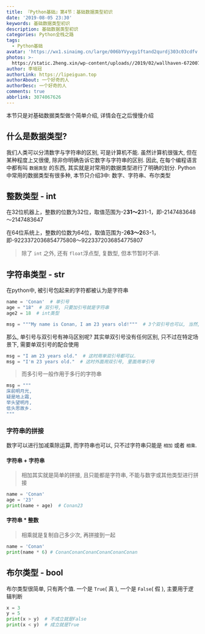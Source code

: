 ```yaml
---
title: 『Python基础』第4节：基础数据类型初识
date: '2019-08-05 23:30'
keywords: 基础数据类型初识
description: 基础数据类型初识
categories: Python全栈之路
tags:
  - Python基础
avatar: 'https://wx1.sinaimg.cn/large/006bYVyvgy1ftand2qurdj303c03cdfv.jpg'
photos: >-
  https://static.2heng.xin/wp-content/uploads//2019/02/wallhaven-672007-1-1024x576.png
author: 李培冠
authorLink: https://lipeiguan.top
authorAbout: 一个好奇的人
authorDesc: 一个好奇的人
comments: true
abbrlink: 3074067626
---
```


本节只是对基础数据类型做个简单介绍, 详情会在之后慢慢介绍

## 什么是数据类型?

  我们人类可以分清数字与字符串的区别, 可是计算机不能. 虽然计算机很强大, 但在某种程度上又很傻, 除非你明确告诉它数字与字符串的区别.
  因此, 在每个编程语言中都有叫 `数据类型` 的东西, 其实就是对常用的数据类型进行了明确的划分. 
  Python中常用的数据类型有很多种, 本节只介绍3中: 数字、字符串、布尔类型

## 整数类型 - int

在32位机器上，整数的位数为32位，取值范围为-2**31～2**31-1，即-2147483648～2147483647

在64位系统上，整数的位数为64位，取值范围为-2**63～2**63-1，即-9223372036854775808～9223372036854775807

> 除了 `int` 之外, 还有 `float`浮点型, 复数型, 但本节暂时不讲.

## 字符串类型 - str

在python中, 被引号包起来的字符都被认为是字符串

```python
name = 'Conan'  # 单引号
age = "18"  # 双引号, 只要加引号就是字符串
age2 = 18  # int类型

msg = """My name is Conan, I am 23 years old!"""  # 3个双引号也可以, 当然, 3个单引号也是一样的

```

那么, 单引号与双引号有神马区别呢? 其实单双引号没有任何区别, 只不过在特定场景下, 需要单双引号的配合使用

```python
msg = "I am 23 years old."  # 这时用单双引号都可以.
msg = "I'm 23 years old."  # 这时外面用双引号, 里面用单引号

```

> 而多引号一般作用于多行的字符串

```python
msg = """
床前明月光,
疑是地上霜,
举头望明月,
低头思故乡.
"""
```

### 字符串的拼接

数字可以进行加减乘除运算, 而字符串也可以, 只不过字符串只能是 `相加` 或者 `相乘`.

#### 字符串 + 字符串

> 相加其实就是简单的拼接, 且只能都是字符串, 不能与数字或其他类型进行拼接

```python
name = 'Conan'
age = '23'
print(name + age)  # Conan23
```

#### 字符串 * 整数

> 相乘就是复制自己多少次, 再拼接到一起

```python
name = 'Conan'
print(name * 6) # ConanConanConanConanConanConan

```

## 布尔类型 - bool

布尔类型很简单, 只有两个值. 一个是 `True`( 真 ), 一个是 `False`( 假 ), 主要用于逻辑判断

```python
x = 3
y = 5
print(x > y)  # 不成立就是False
print(x < y)  # 成立就是True

```

